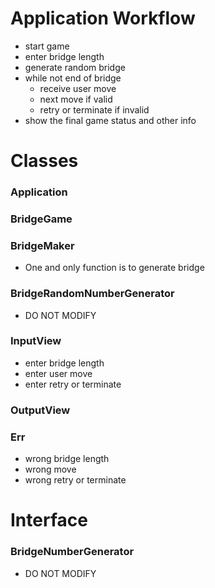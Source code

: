 # Application Workflow
- start game
- enter bridge length
- generate random bridge
- while not end of bridge
  - receive user move
  - next move if valid
  - retry or terminate if invalid
- show the final game status and other info


# Classes
### Application
### BridgeGame
### BridgeMaker
- One and only function is to generate bridge
### BridgeRandomNumberGenerator
- DO NOT MODIFY
### InputView
- enter bridge length
- enter user move
- enter retry or terminate
### OutputView
### Err
- wrong bridge length
- wrong move
- wrong retry or terminate

# Interface
### BridgeNumberGenerator
- DO NOT MODIFY
